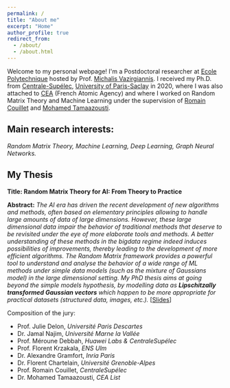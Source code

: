 ```yaml
---
permalink: /
title: "About me"
excerpt: "Home"
author_profile: true
redirect_from: 
  - /about/
  - /about.html
---
```


Welcome to my personal webpage! I'm a Postdoctoral researcher at [Ecole Polytechnique](https://www.polytechnique.edu/en) hosted by Prof. [Michalis Vazirgiannis](http://www.lix.polytechnique.fr/Labo/Michalis.Vazirgiannis/). I received my Ph.D. from [Centrale-Supélec](https://www.centralesupelec.fr/), [University of Paris-Saclay](https://www.universite-paris-saclay.fr/en) in 2020, where I was also attached to [CEA](http://www.cea.fr/) (French Atomic Agency) and where I worked on Random Matrix Theory and Machine Learning under the supervision of [Romain Couillet](https://romaincouillet.hebfree.org/) and [Mohamed Tamaazousti](http://mohamed-tamaazousti.com/).

**Main research interests:**
-
*Random Matrix Theory, Machine Learning, Deep Learning, Graph Neural Networks.*

My Thesis
-
**Title: Random Matrix Theory for AI: From Theory to Practice**

**Abstract:** *The AI era has driven the recent development of new algorithms and methods, often based on elementary principles allowing to handle large amounts of data of large dimensions. However, these large dimensional data impair the behavior of traditional methods that deserve to be revisited under the eye of more elaborate tools and methods. A better understanding of these methods in the bigdata regime indeed induces possibilities of improvements, thereby leading to the development of more efficient algorithms. The Random Matrix framework provides a powerful tool to understand and analyse the behavior of a wide range of ML methods under simple data models (such as the mixture of Gaussians model) in the large dimensional setting. My PhD thesis aims at going beyond the simple models hypothesis, by modelling data as **Lipschitzally transformed Gaussian vectors** which happen to be more appropriate for practical datasets (structured data, images, etc.).* [[Slides](https://melaseddik.github.io/files/slides/thesis_slides.pdf)]

Composition of the jury:
- Prof. Julie Delon, *Université Paris Descartes*
- Dr. Jamal Najim, *Université Marne la Vallée*
- Prof. Méroune Debbah, *Huawei Labs & CentraleSupélec*
- Prof. Florent Krzakala, *ENS Ulm*
- Dr. Alexandre Gramfort, *Inria Paris*
- Dr. Florent Chartelain, *Université Grenoble-Alpes*
- Prof. Romain Couillet, *CentraleSupélec*
- Dr. Mohamed Tamaazousti, *CEA List*



